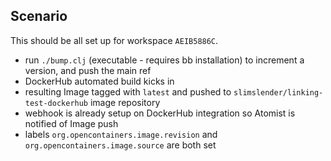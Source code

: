 ## Scenario

This should be all set up for workspace `AEIB5886C`.

* run `./bump.clj` (executable - requires bb installation) to increment a version, and push the main ref
* DockerHub automated build kicks in
* resulting Image tagged with `latest` and pushed to `slimslender/linking-test-dockerhub` image repository
* webhook is already setup on DockerHub integration so Atomist is notified of Image push
* labels `org.opencontainers.image.revision` and `org.opencontainers.image.source` are both set

[dockerhub-repo]: https://hub.docker.com/repository/docker/slimslender/linking-test-dockerhub

